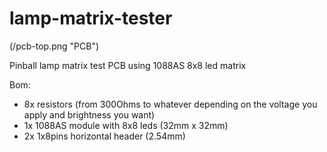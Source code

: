 # lamp-matrix-tester

(/pcb-top.png "PCB")

Pinball lamp matrix test PCB using 1088AS 8x8 led matrix

Bom:

- 8x resistors (from 300Ohms to whatever depending on the voltage you apply and brightness you want)
- 1x 1088AS module with 8x8 leds (32mm x 32mm)
- 2x 1x8pins horizontal header (2.54mm)